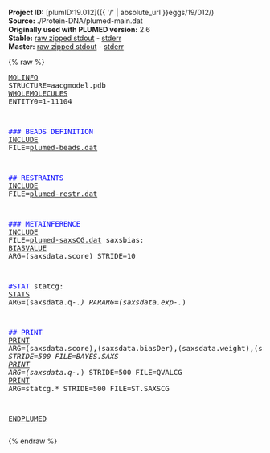 **Project ID:** [plumID:19.012]({{ '/' | absolute_url }}eggs/19/012/)  
**Source:** ./Protein-DNA/plumed-main.dat  
**Originally used with PLUMED version:** 2.6  
**Stable:** [raw zipped stdout](plumed-main.dat.plumed.stdout.txt.zip) - [stderr](plumed-main.dat.plumed.stderr)  
**Master:** [raw zipped stdout](plumed-main.dat.plumed_master.stdout.txt.zip) - [stderr](plumed-main.dat.plumed_master.stderr)  

{% raw %}<pre>
<a href="https://plumed.github.io/doc-master/user-doc/html/_m_o_l_i_n_f_o.html">MOLINFO</a> STRUCTURE=aacgmodel.pdb
<a href="https://plumed.github.io/doc-master/user-doc/html/_w_h_o_l_e_m_o_l_e_c_u_l_e_s.html">WHOLEMOLECULES</a> ENTITY0=1-11104

<span style="color:blue">### BEADS DEFINITION</span>
<a href="https://plumed.github.io/doc-master/user-doc/html/_i_n_c_l_u_d_e.html">INCLUDE</a> FILE=<a href="plumed-beads.dat.html">plumed-beads.dat</a> 

<span style="color:blue">## RESTRAINTS</span>
<a href="https://plumed.github.io/doc-master/user-doc/html/_i_n_c_l_u_d_e.html">INCLUDE</a> FILE=<a href="plumed-restr.dat.html">plumed-restr.dat</a> 

<span style="color:blue">### METAINFERENCE</span>
<a href="https://plumed.github.io/doc-master/user-doc/html/_i_n_c_l_u_d_e.html">INCLUDE</a> FILE=<a href="plumed-saxsCG.dat.html">plumed-saxsCG.dat</a>
saxsbias: <a href="https://plumed.github.io/doc-master/user-doc/html/_b_i_a_s_v_a_l_u_e.html">BIASVALUE</a> ARG=(saxsdata\.score) STRIDE=10 

<span style="color:blue">#STAT</span>
statcg: <a href="https://plumed.github.io/doc-master/user-doc/html/_s_t_a_t_s.html">STATS</a> ARG=(saxsdata\.q-.*) PARARG=(saxsdata\.exp-.*)

<span style="color:blue">## PRINT</span>
<a href="https://plumed.github.io/doc-master/user-doc/html/_p_r_i_n_t.html">PRINT</a> ARG=(saxsdata\.score),(saxsdata\.biasDer),(saxsdata\.weight),(saxsdata\.scale),(saxsdata\.acceptScale),(saxsdata\.acceptSigma),(saxsdata\.sigma.*) STRIDE=500 FILE=BAYES.SAXS
<a href="https://plumed.github.io/doc-master/user-doc/html/_p_r_i_n_t.html">PRINT</a> ARG=(saxsdata\.q-.*) STRIDE=500 FILE=QVALCG
<a href="https://plumed.github.io/doc-master/user-doc/html/_p_r_i_n_t.html">PRINT</a> ARG=statcg.* STRIDE=500 FILE=ST.SAXSCG

<a href="https://plumed.github.io/doc-master/user-doc/html/_e_n_d_p_l_u_m_e_d.html">ENDPLUMED</a> 
</pre>{% endraw %}
